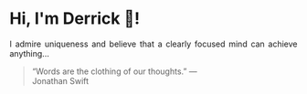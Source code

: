 # Hi, I'm Derrick 👋!
<p align="justify">I admire uniqueness and believe that a clearly focused mind can achieve anything...</p> 
<!-- #quote-start -->
<blockquote>&ldquo;Words are the clothing of our thoughts.&rdquo; &mdash; <footer>Jonathan Swift</footer></blockquote>
<!-- #quote-end -->
